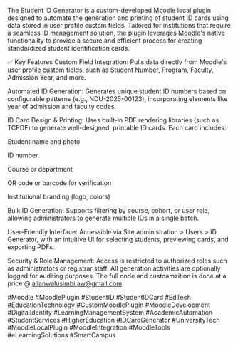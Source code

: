 The Student ID Generator is a custom-developed Moodle local plugin designed to automate the generation and printing of student ID cards using data stored in user profile custom fields. Tailored for institutions that require a seamless ID management solution, the plugin leverages Moodle's native functionality to provide a secure and efficient process for creating standardized student identification cards.

✅ Key Features
Custom Field Integration:
Pulls data directly from Moodle's user profile custom fields, such as Student Number, Program, Faculty, Admission Year, and more.

Automated ID Generation:
Generates unique student ID numbers based on configurable patterns (e.g., NDU-2025-00123), incorporating elements like year of admission and faculty codes.

ID Card Design & Printing:
Uses built-in PDF rendering libraries (such as TCPDF) to generate well-designed, printable ID cards. Each card includes:

Student name and photo

ID number

Course or department

QR code or barcode for verification

Institutional branding (logo, colors)

Bulk ID Generation:
Supports filtering by course, cohort, or user role, allowing administrators to generate multiple IDs in a single batch.

User-Friendly Interface:
Accessible via Site administration > Users > ID Generator, with an intuitive UI for selecting students, previewing cards, and exporting PDFs.

Security & Role Management:
Access is restricted to authorized roles such as administrators or registrar staff. All generation activities are optionally logged for auditing purposes.
The full code and custoamzition is done at a price @ allanwalusimbi.aw@gmail.com

#Moodle
#MoodlePlugin
#StudentID
#StudentIDCard
#EdTech
#EducationTechnology
#CustomMoodlePlugin
#MoodleDevelopment
#DigitalIdentity
#LearningManagementSystem
#AcademicAutomation
#StudentServices
#HigherEducation
#IDCardGenerator
#UniversityTech
#MoodleLocalPlugin
#MoodleIntegration
#MoodleTools
#eLearningSolutions
#SmartCampus
